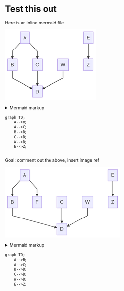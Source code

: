 # Test this out

Here is an inline mermaid file

![~mermaid diagram 1~](../output/test_flow_inline-md-1.png)

<details>
  <summary>Mermaid markup<summary>

```mermaid
graph TD;
    A-->B;
    A-->C;
    B-->D;
    C-->D;
    W-->D;
    E-->Z;

```
</details>

Goal: comment out the above, insert image ref

![~mermaid diagram 2~](../output/test_flow_inline-md-2.png)

<details>
  <summary>Mermaid markup<summary>

```mermaid
graph TD;
    A-->B;
    A-->C;
    B-->D;
    C-->D;
    W-->D;
    E-->Z;
```
</details>
